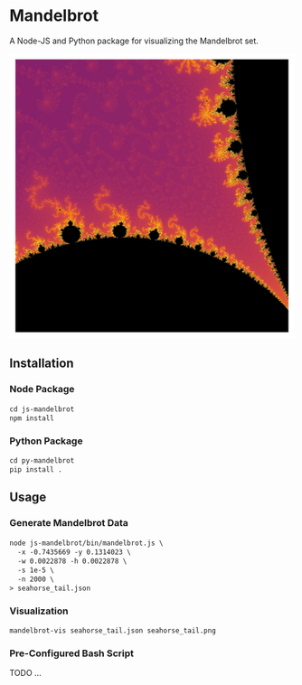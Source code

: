 # Mandelbrot 

A Node-JS and Python package for visualizing the Mandelbrot set. 

![Valley](static/seahorse_valley.jpg)

## Installation 

### Node Package

```
cd js-mandelbrot
npm install 

```

### Python Package

```
cd py-mandelbrot
pip install .

```

## Usage

### Generate Mandelbrot Data

```
node js-mandelbrot/bin/mandelbrot.js \             
  -x -0.7435669 -y 0.1314023 \
  -w 0.0022878 -h 0.0022878 \
  -s 1e-5 \
  -n 2000 \
> seahorse_tail.json
```

### Visualization 

```
mandelbrot-vis seahorse_tail.json seahorse_tail.png
```

### Pre-Configured Bash Script

TODO ... 